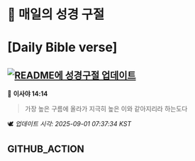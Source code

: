 # 🙏 매일의 성경 구절
# [Daily Bible verse]
## [![README에 성경구절 업데이트](https://github.com/DONGSUKA/first_test/actions/workflows/update-readme-bible.yml/badge.svg)](https://github.com/DONGSUKA/first_test/actions/workflows/update-readme-bible.yml)
<!-- START_BIBLE_VERSE -->
📖 **이사야 14:14**
> 가장 높은 구름에 올라가 지극히 높은 이와 같아지리라 하는도다

🕊️ _업데이트 시각: 2025-09-01 07:37:34 KST_
  <!-- END_BIBLE_VERSE -->
## GITHUB_ACTION

